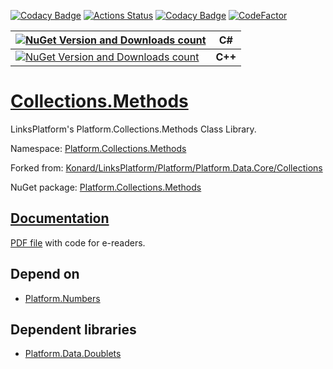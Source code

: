 [![Codacy Badge](https://api.codacy.com/project/badge/Grade/93884a3e5b184aafbf9e900369766972)](https://app.codacy.com/gh/linksplatform/Collections.Methods?utm_source=github.com&utm_medium=referral&utm_content=linksplatform/Collections.Methods&utm_campaign=Badge_Grade_Settings)
[![Actions Status](https://github.com/linksplatform/Collections.Methods/workflows/CD/badge.svg)](https://github.com/linksplatform/Collections.Methods/actions?workflow=CD)
[![Codacy Badge](https://api.codacy.com/project/badge/Grade/f095ae6c0742405399a34ad50ec6ab8d)](https://app.codacy.com/app/drakonard/Collections.Methods?utm_source=github.com&utm_medium=referral&utm_content=linksplatform/Collections.Methods&utm_campaign=Badge_Grade_Dashboard)
[![CodeFactor](https://www.codefactor.io/repository/github/linksplatform/collections.methods/badge)](https://www.codefactor.io/repository/github/linksplatform/collections.methods)

| [![NuGet Version and Downloads count](https://buildstats.info/nuget/Platform.Collections.Methods)](https://www.nuget.org/packages/Platform.Collections.Methods) | C# |
|-|-|
| [![NuGet Version and Downloads count](https://buildstats.info/nuget/Platform.Collections.Methods.TemplateLibrary)](https://www.nuget.org/packages/Platform.Collections.Methods.TemplateLibrary)  | __C++__  |

# [Collections.Methods](https://github.com/linksplatform/Collections.Methods)

LinksPlatform's Platform.Collections.Methods Class Library.

Namespace: [Platform.Collections.Methods](https://linksplatform.github.io/Collections.Methods/csharp/api/Platform.Collections.Methods.html)

Forked from: [Konard/LinksPlatform/Platform/Platform.Data.Core/Collections](https://github.com/Konard/LinksPlatform/tree/b6866f278712c317b4c895e27e49f2d0b3fe561f/Platform/Platform.Data.Core/Collections)

NuGet package: [Platform.Collections.Methods](https://www.nuget.org/packages/Platform.Collections.Methods)

## [Documentation](https://linksplatform.github.io/Collections.Methods)
[PDF file](https://linksplatform.github.io/Collections.Methods/csharp/Platform.Collections.Methods.pdf) with code for e-readers.

## Depend on
*   [Platform.Numbers](https://github.com/linksplatform/Numbers)

## Dependent libraries
*   [Platform.Data.Doublets](https://github.com/linksplatform/Data.Doublets)
